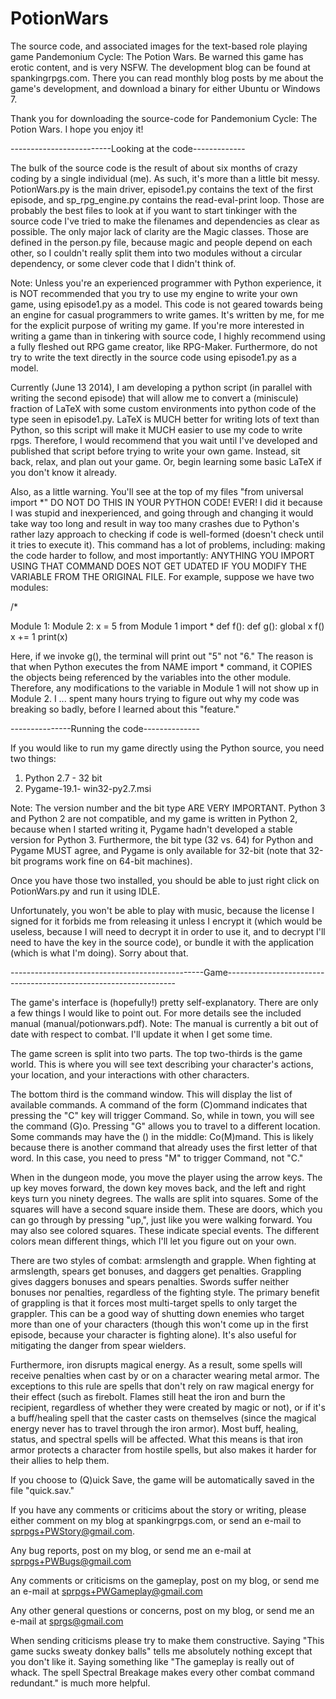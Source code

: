 PotionWars
==========

The source code, and associated images for the text-based role playing game Pandemonium Cycle: The Potion Wars. Be warned this game has erotic content, and is very NSFW. The development blog can be 
found at spankingrpgs.com. There you can read monthly blog posts by me about the game's development, and download a binary for either Ubuntu or Windows 7.

Thank you for downloading the source-code for Pandemonium Cycle: The Potion Wars. I hope you enjoy it!

-------------------------Looking at the code-------------

The bulk of the source code is the result of about six months of crazy coding by a single individual (me). As such, it's more than a little bit messy. PotionWars.py is the main driver, episode1.py contains
the text of the first episode, and sp_rpg_engine.py contains the read-eval-print loop. Those are probably the best files to look at if you want to start tinkinger with the source code I've tried to make 
the filenames and
dependencies as clear as possible. The only major lack of clarity are the Magic classes. Those are defined in the person.py file, because magic and people depend on 
each other, so I couldn't really split them into two modules without a circular dependency, or some clever code that I didn't think of.

Note: Unless you're an experienced programmer with Python experience, it is NOT recommended that you try to use my engine to write your own game, using episode1.py as a model. This code is not geared
towards being an engine for casual programmers to write games. It's written by me, for me for the explicit purpose of writing my game. If you're more interested in writing a game than in tinkering with
source code, I highly recommend using a fully fleshed out RPG game creator, like RPG-Maker. Furthermore, do not
try to write the text directly in the source code using episode1.py as a model.

Currently (June 13 2014), I am developing a python
script (in parallel with writing the second episode) that will allow me to convert a (miniscule) fraction of LaTeX with some custom environments into python code of the
type seen in episode1.py. LaTeX is MUCH better for writing lots of text than Python, so this script will make it MUCH easier to use my code to write rpgs. Therefore, I 
would recommend that you wait until I've developed and published that script before trying to write your own game. Instead, sit back, relax, and plan out your game. Or,
begin learning some basic LaTeX if you don't know it already.

Also, as a little warning. You'll see at the top of my files "from universal import *" DO NOT DO THIS IN YOUR PYTHON CODE! EVER! I did it because I was stupid and
inexperienced, and going through and changing it would take way too long and result in way too many crashes due to Python's rather lazy approach to checking if code is
well-formed (doesn't check until it tries to execute it). This command has a lot of problems, including: making the code harder to follow, and most importantly: ANYTHING
YOU IMPORT USING THAT COMMAND DOES NOT GET UDATED IF YOU MODIFY THE VARIABLE FROM THE ORIGINAL FILE. For example, suppose we have two modules:

/*

Module 1:               Module 2:
x = 5                   from Module 1 import *
def f():                def g():
    global x                f()
    x += 1                  print(x)

Here, if we invoke g(), the terminal will print out "5" not "6." The reason is that when Python executes the from NAME import * command, it COPIES the objects being referenced by the variables 
into the other module. Therefore, any modifications to the variable in Module 1 will not show up in Module 2. I ... spent many hours trying to figure out why my code
was breaking so badly, before I learned about this "feature."


---------------Running the code--------------

If you would like to run my game directly using the Python source, you need two things:

1. Python 2.7 - 32 bit
2. Pygame-19.1- win32-py2.7.msi

Note: The version number and the bit type ARE VERY IMPORTANT. Python 3 and Python 2 are not compatible, and my game is written in Python 2, because when I started 
writing it, Pygame hadn't developed a stable version for Python 3. Furthermore, the bit type (32 vs. 64) for Python and Pygame MUST agree, and Pygame is only available for
32-bit (note that 32-bit programs work fine on 64-bit machines).

Once you have those two installed, you should be able to just right click on PotionWars.py and run it using IDLE.

Unfortunately, you won't be able to play with music, because the license I signed for it forbids me from releasing it unless I encrypt it (which would be useless, because
I will need to decrypt it in order to use it, and to decrypt I'll need to have the key in the source code), or bundle it with the application (which is what I'm doing). Sorry about that.


------------------------------------------------Game-----------------------------------------------------------------

The game's interface is (hopefully!) pretty self-explanatory. There are only a few things I would like to point out. For more details see the included manual (manual/potionwars.pdf). Note: The manual is currently a bit out of date with respect to combat. I'll update it when I get some time.

The game screen is split into two parts. The top two-thirds is the game world. This is where you will see text describing your character's actions, your location, and
your interactions with other characters.

The bottom third is the command window. This will display the list of available commands. A command of the form (C)ommand indicates that pressing the "C" key will
trigger Command. So, while in town, you will see the command (G)o. Pressing "G" allows you to travel to a different location. Some commands may have the () in the
middle: Co(M)mand. This is likely because there is another command that already uses the first letter of that word. In this case, you need to press "M" to trigger Command, 
not "C."

When in the dungeon mode, you move the player using the arrow keys. The up key moves forward, the down key moves back, and the left and right keys turn you
ninety degrees. The walls are split into squares. Some of the squares will have a second square inside them. These are doors, which you can go through by pressing "up,",
just like you were walking forward. You may also see colored squares. These indicate special events. The different colors mean different things, which I'll let you figure out
on your own. 

There are two styles of combat: armslength and grapple. When fighting at armslength, spears get bonuses, and daggers get penalties. Grappling gives daggers bonuses and
spears penalties. Swords suffer neither bonuses nor penalties, regardless of the fighting style. The primary benefit of grappling is that it forces most multi-target
spells to only target the grappler. This can be a good way of shutting down enemies who target more than one of your characters (though this won't come up in the first
episode, because your character is fighting alone). It's also useful for mitigating the danger from spear wielders.

Furthermore, iron disrupts magical energy. As a result, some spells will receive penalties when cast by or on a character wearing metal armor. The exceptions to this
rule are spells that don't rely on raw magical energy for their effect (such as firebolt. Flames still heat the iron and burn the recipient, regardless of whether they
were created by magic or not), or if it's a buff/healing spell that the caster casts on themselves (since the magical energy never has to travel through the iron
armor). Most buff, healing, status, and spectral spells will be affected. What this means is that iron armor protects a character from hostile spells, but 
also makes it harder for their allies to help them.

If you choose to (Q)uick Save, the game will be automatically saved in the file "quick.sav."

If you have any comments or criticims about the story or writing, please either comment on my blog at spankingrpgs.com, or send an e-mail to 
sprpgs+PWStory@gmail.com.

Any bug reports, post on my blog, or send me an e-mail at sprpgs+PWBugs@gmail.com

Any comments or criticisms on the gameplay, post on my blog, or send me an e-mail at sprpgs+PWGameplay@gmail.com

Any other general questions or concerns, post on my blog, or send me an e-mail at sprgs@gmail.com

When sending criticisms please try to make them constructive. Saying "This game sucks sweaty donkey balls" tells me absolutely nothing except that you don't like it.
Saying something like "The gameplay is really out of whack. The spell Spectral Breakage makes every other combat command redundant." is much more helpful.

